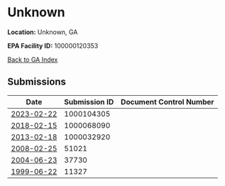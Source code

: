 # Unknown

**Location:** Unknown, GA

**EPA Facility ID:** 100000120353

[Back to GA Index](../../index.md)

## Submissions

| Date | Submission ID | Document Control Number |
|------|--------------|-------------------------|
| [2023-02-22](submissions/1000104305.md) | 1000104305 |  |
| [2018-02-15](submissions/1000068090.md) | 1000068090 |  |
| [2013-02-18](submissions/1000032920.md) | 1000032920 |  |
| [2008-02-25](submissions/51021.md) | 51021 |  |
| [2004-06-23](submissions/37730.md) | 37730 |  |
| [1999-06-22](submissions/11327.md) | 11327 |  |
